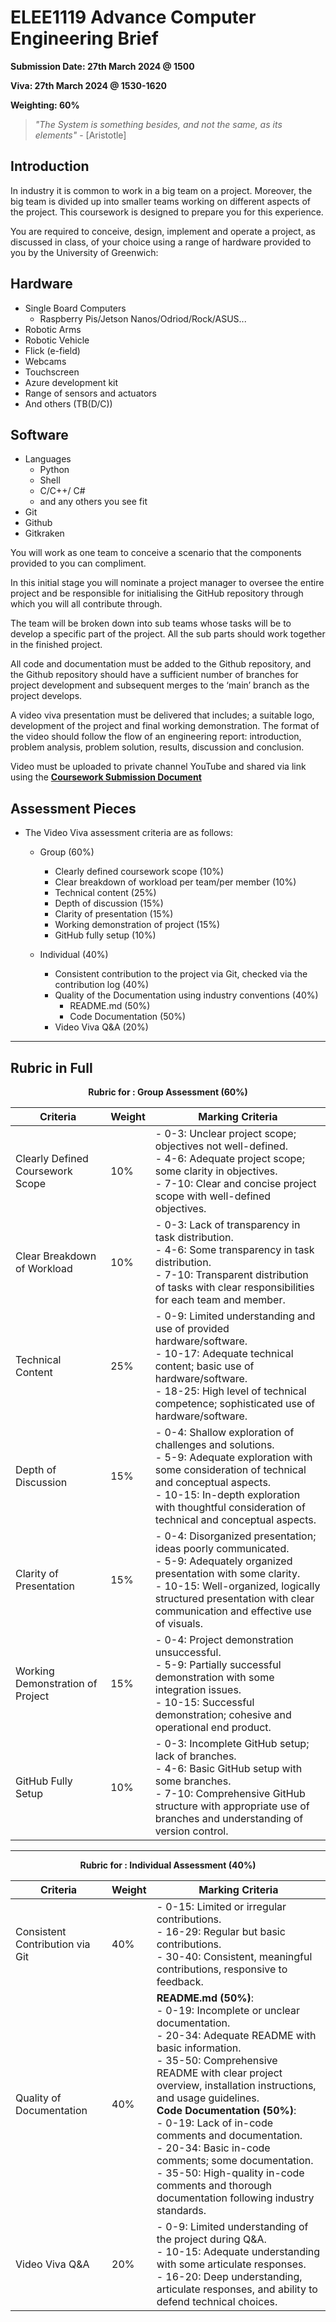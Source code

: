 # ELEE1119 Advance Computer Engineering Brief

**Submission Date: 27th March 2024 @ 1500**

**Viva: 27th March 2024 @ 1530-1620**

**Weighting: 60%**

> *"The System is something besides, and not the same, as its elements"* -  [Aristotle]

## Introduction 

In industry it is common to work in a big team on a project. Moreover, the big team is divided up into smaller teams working on different aspects of the project. This coursework is designed to prepare you for this experience.   

You are required to conceive, design, implement and operate a project, as discussed in class, of your choice using a range of hardware provided to you by the University of Greenwich: 

## Hardware 

- Single Board Computers 
  - Raspberry Pis/Jetson Nanos/Odriod/Rock/ASUS... 
- Robotic Arms 
- Robotic Vehicle  
- Flick (e-field) 
- Webcams 
- Touchscreen 
- Azure development kit
- Range of sensors and actuators  
- And others (TB(D/C))

## Software

- Languages 
  - Python 
  - Shell 
  - C/C++/ C#
  - and any others you see fit 
- Git 
- Github 
- Gitkraken 


You will work as one team to conceive a scenario that the components provided to you can compliment.   

In this initial stage you will nominate a project manager to oversee the entire project and be responsible for initialising the GitHub repository through which you will all contribute through. 

The team will be broken down into sub teams whose tasks will be to develop a specific part of the project. All the sub parts should work together in the finished project.  

All code and documentation must be added to the Github repository, and the Github repository should have a sufficient number of branches for project development and subsequent merges to the ‘main’ branch as the project develops. 

A video viva presentation must be delivered that includes; a suitable logo, development of the project and final working demonstration. The format of the video should follow the flow of an engineering report: introduction, problem analysis, problem solution, results, discussion and conclusion.  

Video must be uploaded to private channel YouTube and shared via link using the **[Coursework Submission Document](https://moodlecurrent.gre.ac.uk/mod/resource/view.php?id=2526729)**

## Assessment Pieces

- The Video Viva assessment criteria are as follows: 
  - Group (60%)
    - Clearly defined coursework scope (10%) 
    - Clear breakdown of workload per team/per member (10%) 
    - Technical content (25%) 
    - Depth of discussion (15%) 
    - Clarity of presentation (15%) 
    - Working demonstration of project (15%)
    - GitHub fully setup (10%) 
  
  - Individual (40%)
    - Consistent contribution to the project via Git, checked via the contribution log (40%) 
    - Quality of the Documentation using industry conventions (40%)
      - README.md (50%) 
      - Code Documentation (50%) 
    - Video Viva Q&A (20%) 

------------------------

## Rubric in Full
    
<div align=center>

 **Rubric for : Group Assessment (60%)**

| Criteria                               | Weight | Marking Criteria                                                                                                 |
|----------------------------------------|--------|------------------------------------------------------------------------------------------------------------------|
| Clearly Defined Coursework Scope        | 10%    | - 0-3: Unclear project scope; objectives not well-defined. <br> - 4-6: Adequate project scope; some clarity in objectives. <br> - 7-10: Clear and concise project scope with well-defined objectives.|
| Clear Breakdown of Workload             | 10%    | - 0-3: Lack of transparency in task distribution. <br> - 4-6: Some transparency in task distribution. <br> - 7-10: Transparent distribution of tasks with clear responsibilities for each team and member.|
| Technical Content                       | 25%    | - 0-9: Limited understanding and use of provided hardware/software. <br> - 10-17: Adequate technical content; basic use of hardware/software. <br> - 18-25: High level of technical competence; sophisticated use of hardware/software.|
| Depth of Discussion                     | 15%    | - 0-4: Shallow exploration of challenges and solutions. <br> - 5-9: Adequate exploration with some consideration of technical and conceptual aspects. <br> - 10-15: In-depth exploration with thoughtful consideration of technical and conceptual aspects.|
| Clarity of Presentation                 | 15%    | - 0-4: Disorganized presentation; ideas poorly communicated. <br> - 5-9: Adequately organized presentation with some clarity. <br> - 10-15: Well-organized, logically structured presentation with clear communication and effective use of visuals.|
| Working Demonstration of Project        | 15%    | - 0-4: Project demonstration unsuccessful. <br> - 5-9: Partially successful demonstration with some integration issues. <br> - 10-15: Successful demonstration; cohesive and operational end product.|
| GitHub Fully Setup                      | 10%    | - 0-3: Incomplete GitHub setup; lack of branches. <br> - 4-6: Basic GitHub setup with some branches. <br> - 7-10: Comprehensive GitHub structure with appropriate use of branches and understanding of version control.|

</div>

--------------

<div align=center>

 **Rubric for : Individual Assessment (40%)**

| Criteria                               | Weight | Marking Criteria                                                                                                 |
|----------------------------------------|--------|------------------------------------------------------------------------------------------------------------------|
| Consistent Contribution via Git         | 40%    | - 0-15: Limited or irregular contributions. <br> - 16-29: Regular but basic contributions. <br> - 30-40: Consistent, meaningful contributions, responsive to feedback.|
| Quality of Documentation                | 40%    | **README.md (50%)**: <br> - 0-19: Incomplete or unclear documentation. <br> - 20-34: Adequate README with basic information. <br> - 35-50: Comprehensive README with clear project overview, installation instructions, and usage guidelines. <br> **Code Documentation (50%)**: <br> - 0-19: Lack of in-code comments and documentation. <br> - 20-34: Basic in-code comments; some documentation. <br> - 35-50: High-quality in-code comments and thorough documentation following industry standards.|
| Video Viva Q&A                          | 20%    | - 0-9: Limited understanding of the project during Q&A. <br> - 10-15: Adequate understanding with some articulate responses. <br> - 16-20: Deep understanding, articulate responses, and ability to defend technical choices.|

</div>